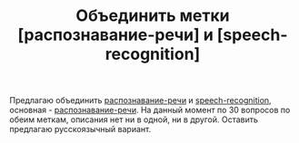 ﻿---
title: "Объединить метки [распознавание-речи] и [speech-recognition]"
se.owner.user_id: 1365
se.owner.display_name: "insolor"
se.owner.link: "https://ru.meta.stackoverflow.com/users/1365/insolor"
se.link: "https://ru.meta.stackoverflow.com/questions/10109/%d0%9e%d0%b1%d1%8a%d0%b5%d0%b4%d0%b8%d0%bd%d0%b8%d1%82%d1%8c-%d0%bc%d0%b5%d1%82%d0%ba%d0%b8-%d1%80%d0%b0%d1%81%d0%bf%d0%be%d0%b7%d0%bd%d0%b0%d0%b2%d0%b0%d0%bd%d0%b8%d0%b5-%d1%80%d0%b5%d1%87%d0%b8-%d0%b8-speech-recognition"
se.question_id: 10109
se.post_type: question
se.score: 6
---
<p>Предлагаю объединить <a href="https://ru.stackoverflow.com/questions/tagged/%d1%80%d0%b0%d1%81%d0%bf%d0%be%d0%b7%d0%bd%d0%b0%d0%b2%d0%b0%d0%bd%d0%b8%d0%b5-%d1%80%d0%b5%d1%87%d0%b8" class="post-tag" title="показать вопросы с меткой [распознавание-речи]" rel="tag">распознавание-речи</a> и <a href="https://ru.stackoverflow.com/questions/tagged/speech-recognition" class="post-tag" title="показать вопросы с меткой [speech-recognition]" rel="tag">speech-recognition</a>, основная - <a href="https://ru.stackoverflow.com/questions/tagged/%d1%80%d0%b0%d1%81%d0%bf%d0%be%d0%b7%d0%bd%d0%b0%d0%b2%d0%b0%d0%bd%d0%b8%d0%b5-%d1%80%d0%b5%d1%87%d0%b8" class="post-tag" title="показать вопросы с меткой [распознавание-речи]" rel="tag">распознавание-речи</a>. На данный момент по 30 вопросов по обеим меткам, описания нет ни в одной, ни в другой. Оставить предлагаю русскоязычный вариант.</p>
